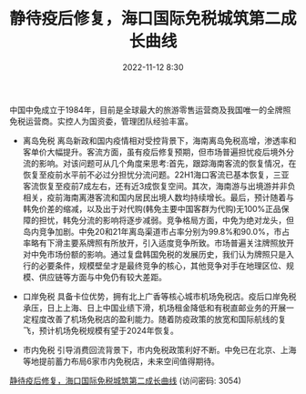 ﻿---
title: 静待疫后修复，海口国际免税城筑第二成长曲线
date: 2022-11-12 8:30
tags:
- 中国中免
- 制造
updated: 1970-01-01 08:00:00
---

中国中免成立于1984年，目前是全球最大的旅游零售运营商及我国唯一的全牌照免税运营商。实控人为国资委，管理团队经验丰富。

- 离岛免税
离岛新政和国内疫情相对受控背景下，海南离岛免税高增，渗透率和客单价大幅提升。客流方面，虽有疫后修复预期，但市场普遍担忧疫后境外分流的影响。对该问题可从几个角度来思考:首先，跟踪海南客流的恢复情况，在恢复至疫前水平前不必过分担忧分流问题。22H1海口客流已基本恢复，三亚客流恢复至疫前7成左右，还有近3成恢复空间。其次，海南游与出境游并非负相关，疫前海南离港客流和国内居民出境人数均持续增长。最后，预计随着与韩免价差的缩减，以及出于对代购(韩免主要中国客群为代购)无100%正品保障的担忧，韩免分流的影响将逐步减弱。竞争格局方面，中免为绝对龙头，但岛内竞争加剧。中免20和21年离岛渠道市占率分别为99.8%和90.0%，市占率略有下滑主要系牌照有所放开，引入适度竞争所致。市场普遍关注牌照放开对中免市场份额的影响。通过复盘韩国免税的发展历史，我们认为牌照只是入行的必要条件，规模壁垒才是最终竞争的核心，其他竞争对手在地理区位、规模、供应链等方面与中免仍有较大差距。
<!-- more -->
- 口岸免税
具备卡位优势，拥有北上广香等核心城市机场免税店。疫后口岸免税承压，日上上海、日上中国业绩下滑，机场租金降低和有税直邮业务的开展一定程度改善了机场免税店的盈利能力。随着防疫政策的放宽和国际航线的复飞，预计机场免税规模有望于2024年恢复。

- 市内免税
引导消费回流背景下，市内免税政策利好不断。中免已在北京、上海等地提前蓄力布局6家市内免税店，未来空间值得期待。

[静待疫后修复，海口国际免税城筑第二成长曲线](https://url12.ctfile.com/f/3948612-722995128-d4cd2b?p=3054)
(访问密码: 3054)
